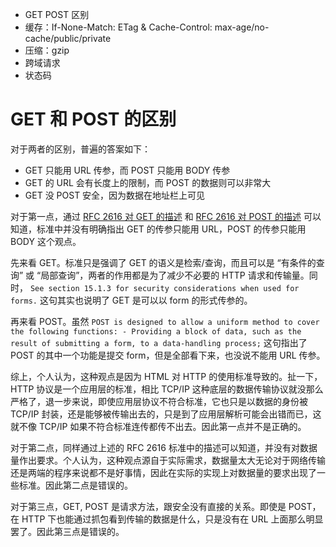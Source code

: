 - GET POST 区别
- 缓存：If-None-Match: ETag & Cache-Control: max-age/no-cache/public/private
- 压缩：gzip
- 跨域请求
- 状态码

# GET 和 POST 的区别

对于两者的区别，普遍的答案如下：

- GET 只能用 URL 传参，而 POST 只能用 BODY 传参
- GET 的 URL 会有长度上的限制，而 POST 的数据则可以非常大
- GET 没 POST 安全，因为数据在地址栏上可见

对于第一点，通过 [RFC 2616 对 GET 的描述](https://tools.ietf.org/html/rfc2616#section-9.3) 和 [RFC 2616 对 POST 的描述](https://tools.ietf.org/html/rfc2616#section-9.5) 可以知道，标准中并没有明确指出 GET 的传参只能用 URL，POST 的传参只能用 BODY 这个观点。

先来看 GET。标准只是强调了 GET 的语义是检索/查询，而且可以是 “有条件的查询” 或 “局部查询”，两者的作用都是为了减少不必要的 HTTP 请求和传输量。同时，
`See section 15.1.3 for security considerations when used for forms.` 这句其实也说明了 GET 是可以以 form 的形式传参的。

再来看 POST。虽然 `POST is designed to allow a uniform method to cover the following functions: - Providing a block of data, such as the result of submitting a form, to a data-handling process;` 这句指出了 POST 的其中一个功能是提交 form，但是全部看下来，也没说不能用 URL 传参。

综上，个人认为，这种观点是因为 HTML 对 HTTP 的使用标准导致的。扯一下，HTTP 协议是一个应用层的标准，相比 TCP/IP 这种底层的数据传输协议就没那么严格了，退一步来说，即使应用层协议不符合标准，它也只是以数据的身份被 TCP/IP 封装，还是能够被传输出去的，只是到了应用层解析可能会出错而已，这就不像 TCP/IP 如果不符合标准连传都传不出去。因此第一点并不是正确的。

对于第二点，同样通过上述的 RFC 2616 标准中的描述可以知道，并没有对数据量作出要求。个人认为，这种观点源自于实际需求，数据量太大无论对于网络传输还是两端的程序来说都不是好事情，因此在实际的实现上对数据量的要求出现了一些标准。因此第二点是错误的。

对于第三点，GET, POST 是请求方法，跟安全没有直接的关系。即使是 POST，在 HTTP 下也能通过抓包看到传输的数据是什么，只是没有在 URL 上面那么明显罢了。因此第三点是错误的。

